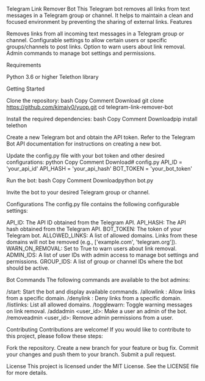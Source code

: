 Telegram Link Remover Bot
This Telegram bot removes all links from text messages in a Telegram group or channel. It helps to maintain a clean and focused environment by preventing the sharing of external links.
Features

Removes links from all incoming text messages in a Telegram group or channel.
Configurable settings to allow certain users or specific groups/channels to post links.
Option to warn users about link removal.
Admin commands to manage bot settings and permissions.

Requirements

Python 3.6 or higher
Telethon library

Getting Started


Clone the repository:
bash Copy Comment Download git clone https://github.com/kimaiy0/yuop.git
cd telegram-link-remover-bot



Install the required dependencies:
bash Copy Comment Downloadpip install telethon



Create a new Telegram bot and obtain the API token. Refer to the Telegram Bot API documentation for instructions on creating a new bot.


Update the config.py file with your bot token and other desired configurations:
python Copy Comment Download# config.py
API_ID = 'your_api_id'
API_HASH = 'your_api_hash'
BOT_TOKEN = 'your_bot_token'



Run the bot:
bash Copy Comment Downloadpython bot.py



Invite the bot to your desired Telegram group or channel.


Configurations
The config.py file contains the following configurable settings:

API_ID: The API ID obtained from the Telegram API.
API_HASH: The API hash obtained from the Telegram API.
BOT_TOKEN: The token of your Telegram bot.
ALLOWED_LINKS: A list of allowed domains. Links from these domains will not be removed (e.g., ['example.com', 'telegram.org']).
WARN_ON_REMOVAL: Set to True to warn users about link removal.
ADMIN_IDS: A list of user IDs with admin access to manage bot settings and permissions.
GROUP_IDS: A list of group or channel IDs where the bot should be active.

Bot Commands
The following commands are available to the bot admins:

/start: Start the bot and display available commands.
/allowlink <domain>: Allow links from a specific domain.
/denylink <domain>: Deny links from a specific domain.
/listlinks: List all allowed domains.
/togglewarn: Toggle warning messages on link removal.
/addadmin <user_id>: Make a user an admin of the bot.
/removeadmin <user_id>: Remove admin permissions from a user.

Contributing
Contributions are welcome! If you would like to contribute to this project, please follow these steps:

Fork the repository.
Create a new branch for your feature or bug fix.
Commit your changes and push them to your branch.
Submit a pull request.

License
This project is licensed under the MIT License. See the LICENSE file for more details.
